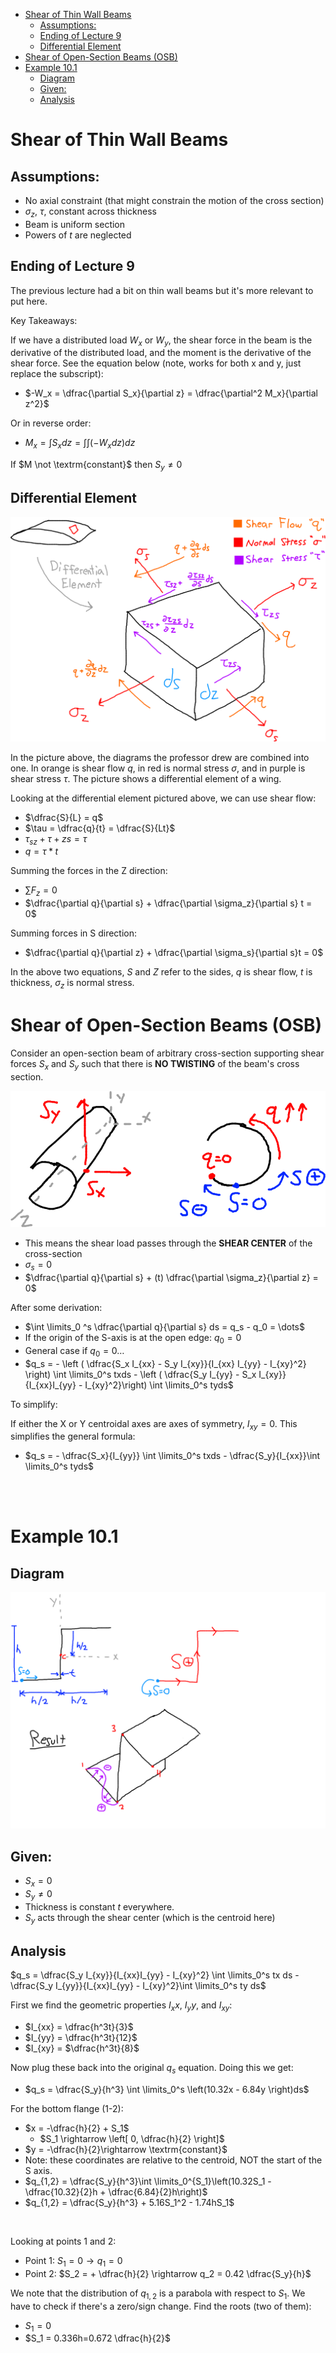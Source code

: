 - [Shear of Thin Wall Beams](#shear-of-thin-wall-beams)
  - [Assumptions:](#assumptions)
  - [Ending of Lecture 9](#ending-of-lecture-9)
  - [Differential Element](#differential-element)
- [Shear of Open-Section Beams (OSB)](#shear-of-open-section-beams-osb)
- [Example 10.1](#example-101)
  - [Diagram](#diagram)
  - [Given:](#given)
  - [Analysis](#analysis)


# Shear of Thin Wall Beams

## Assumptions:

- No axial constraint (that might constrain the motion of the cross section)
- $\sigma_z$, $\tau$, constant across thickness
- Beam is uniform section
- Powers of $t$ are neglected

## Ending of Lecture 9

The previous lecture had a bit on thin wall beams but it's more relevant to put here.

Key Takeaways:

If we have a distributed load $W_x$ or $W_y$, the shear force in the beam is the derivative of the distributed load, and the moment is the derivative of the shear force. See the equation below (note, works for both x and y, just replace the subscript):
- $-W_x = \dfrac{\partial S_x}{\partial z} = \dfrac{\partial^2 M_x}{\partial z^2}$

Or in reverse order:
- $M_x = \int S_xdz = \int \int (-W_x dz) dz$

If $M \not \textrm{constant}$ then $S_y \not = 0$

## Differential Element

![](L10-1.png)

In the picture above, the diagrams the professor drew are combined into one. In orange is shear flow $q$, in red is normal stress $\sigma$, and in purple is shear stress $\tau$. The picture shows a differential element of a wing.

Looking at the differential element pictured above, we can use shear flow:
- $\dfrac{S}{L} = q$
- $\tau = \dfrac{q}{t} = \dfrac{S}{Lt}$
- $\tau_{sz} + \tau+{zs} = \tau$
- $q = \tau*t$

Summing the forces in the Z direction:
- $\sum F_z = 0$
- $\dfrac{\partial q}{\partial s} + \dfrac{\partial \sigma_z}{\partial s} t = 0$

Summing forces in S direction:
- $\dfrac{\partial q}{\partial z} + \dfrac{\partial \sigma_s}{\partial s}t = 0$

In the above two equations, $S$ and $Z$ refer to the sides, $q$ is shear flow, $t$ is thickness, $\sigma_z$ is normal stress.

# Shear of Open-Section Beams (OSB)

Consider an open-section beam of arbitrary cross-section supporting shear forces $S_x$ and $S_y$ such that there is **NO TWISTING** of the beam's cross section.

![](L10-2.png)

- This means the shear load passes through the **SHEAR CENTER** of the cross-section
- $\sigma_s = 0$
- $\dfrac{\partial q}{\partial s} + (t) \dfrac{\partial \sigma_z}{\partial z} = 0$

After some derivation:
- $\int \limits_0 ^s \dfrac{\partial q}{\partial s} ds = q_s - q_0 = \dots$ 
- If the origin of the S-axis is at the open edge: $q_0 = 0$
- General case if $q_0 = 0 \dots$
- $q_s = - \left ( \dfrac{S_x I_{xx} - S_y I_{xy}}{I_{xx} I_{yy} - I_{xy}^2} \right) \int \limits_0^s txds - \left ( \dfrac{S_y I_{yy} - S_x I_{xy}}{I_{xx}I_{yy} - I_{xy}^2}\right) \int \limits_0^s tyds$

To simplify:

If either the X or Y centroidal axes are axes of symmetry, $I_{xy} = 0$. This simplifies the general formula:
- $q_s = - \dfrac{S_x}{I_{yy}} \int \limits_0^s txds - \dfrac{S_y}{I_{xx}}\int \limits_0^s tyds$

<br><br>

# Example 10.1

## Diagram

![](L10-3.png)

## Given:
- $S_x = 0$
- $S_y \not = 0$
- Thickness is constant $t$ everywhere.
- $S_y$ acts through the shear center (which is the centroid here)

## Analysis

$q_s = \dfrac{S_y I_{xy}}{I_{xx}I_{yy} - I_{xy}^2} \int \limits_0^s tx ds - \dfrac{S_y I_{yy}}{I_{xx}I_{yy} - I_{xy}^2}\int \limits_0^s ty ds$

First we find the geometric properties $I_xx$, $I_yy$, and $I_{xy}$:
- $I_{xx} = \dfrac{h^3t}{3}$
- $I_{yy} = \dfrac{h^3t}{12}$
- $I_{xy} = $\dfrac{h^3t}{8}$

Now plug these back into the original $q_s$ equation. Doing this we get:
- $q_s = \dfrac{S_y}{h^3} \int \limits_0^s \left(10.32x - 6.84y \right)ds$

For the bottom flange (1-2):
- $x = -\dfrac{h}{2} + S_1$
  - $S_1 \rightarrow \left[ 0, \dfrac{h}{2} \right]$
- $y = -\dfrac{h}{2}\rightarrow \textrm{constant}$
- Note: these coordinates are relative to the centroid, NOT the start of the S axis.
- $q_{1,2} = \dfrac{S_y}{h^3}\int \limits_0^{S_1}\left(10.32S_1 - \dfrac{10.32}{2}h + \dfrac{6.84}{2}h\right)$
- $q_{1,2} = \dfrac{S_y}{h^3} + 5.16S_1^2 - 1.74hS_1$

<br>

Looking at points 1 and 2:
- Point 1: $S_1 = 0 \rightarrow q_1 = 0$
- Point 2: $S_2 = + \dfrac{h}{2} \rightarrow q_2 = 0.42 \dfrac{S_y}{h}$

We note that the distribution of $q_{1,2}$ is a parabola with respect to $S_1$. We have to check if there's a zero/sign change. Find the roots (two of them):
- $S_1 = 0$
- $S_1 = 0.336h=0.672 \dfrac{h}{2}$